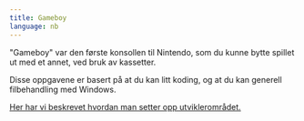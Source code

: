 ```yaml
---
title: Gameboy
language: nb
---
```


"Gameboy" var den første konsollen til Nintendo, som du kunne bytte spillet ut med et annet, ved bruk av kassetter.

Disse oppgavene er basert på at du kan litt koding, og at du kan generell filbehandling med Windows.

[Her har vi beskrevet hvordan man setter opp utviklerområdet.](installasjon/installasjon.html)
